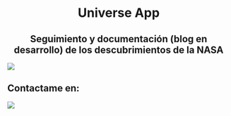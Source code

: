 <h1 align="center">Universe App</h1>

<h2 align="center">Seguimiento y documentación (blog en desarrollo) de los descubrimientos de la NASA</h2>


<img align="center" justify="center" src="https://i.postimg.cc/vHSBSQdz/universe-screen.png" />


## Contactame en:

<a target="_blank" href="https://www.linkedin.com/in/torresmessenzani/">
<img src="https://img.shields.io/badge/LinkedIn-0077B5?style=for-the-badge&logo=linkedin&logoColor=white" /></a>


